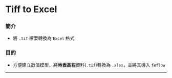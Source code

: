 # Tiff to Excel

### 簡介

* 將 `.tif` 檔案轉換為 `Excel` 格式

### 目的

* 方便建立數值模型，將**地表高程**資料(`.tif`)轉換為 `.xlsx`，並將其導入 `feflow`

---